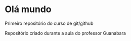# Olá mundo
 Primeiro repositório do curso de git/github

 Repositório criado durante a aula do professor Guanabara
